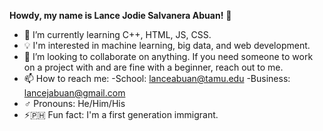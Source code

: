 **Howdy, my name is Lance Jodie Salvanera Abuan!** 👋

<!--
**LanceAbuan/lanceabuan** is a ✨ _special_ ✨ repository because its `README.md` (this file) appears on your GitHub profile.

<!--
Here are some ideas to get you started:
-->


- 🌱 I’m currently learning C++, HTML, JS, CSS.
- 💡 I'm interested in machine learning, big data, and web development.
- 👯 I’m looking to collaborate on anything. If you need someone to work on a project with and are fine with a beginner, reach out to me.
- 📫 How to reach me: 
  -School: lanceabuan@tamu.edu 
  -Business: lancejabuan@gmail.com
- ♂️ Pronouns: He/Him/His
- ⚡🇵🇭 Fun fact: I'm a first generation immigrant.

